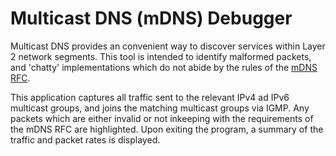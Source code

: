 # Multicast DNS (mDNS) Debugger

Multicast DNS provides an convenient way to discover services within Layer 2 network segments. This tool is intended to identify malformed packets, and 'chatty' implementations which do not abide by the rules of the [mDNS RFC](https://tools.ietf.org/html/rfc6762).

This application captures all traffic sent to the relevant IPv4 ad IPv6 multicast groups, and joins the matching multicast groups via IGMP. Any packets which are either invalid or not inkeeping with the requirements of the mDNS RFC are highlighted. Upon exiting the program, a summary of the traffic and packet rates is displayed.
